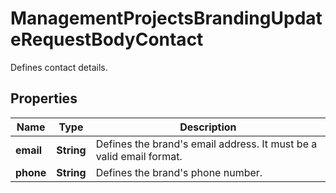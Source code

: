 

# ManagementProjectsBrandingUpdateRequestBodyContact

Defines contact details.

## Properties

| Name | Type | Description |
|------------ | ------------- | ------------- |
|**email** | **String** | Defines the brand&#39;s email address. It must be a valid email format. |
|**phone** | **String** | Defines the brand&#39;s phone number. |



